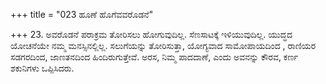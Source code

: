 +++
title = "023 ಹೂಣೆ ಹೊಗೆವವರೊಡನೆ"

+++
23. ಅವರೊಡನೆ ಪರಾಕ್ರಮ ತೋರಿಸಲು ಹೋಗುವುದಿಲ್ಲ. ಸೆಣಸಾಟಕ್ಕೆ ಇಳಿಯುವುದಿಲ್ಲ. ಯುದ್ಧದ ಯೋಚನೆಯೇ ನಮ್ಮ ಮನಸ್ಸಿನಲ್ಲಿಲ್ಲ. ಸಲುಗೆಯನ್ನು ತೋರಿಸುತ್ತಾ, ಯೋಗ್ಯವಾದ ಸಾಮೋಪಾಯದಿಂದ , ರಾಣಿಯರ ಸಡಗರದಿಂದ,  ಜಾಣತನದಿಂದ  ಹಿಂದಿರುಗುತ್ತೇವೆ. ಅರಸ, ನಿಮ್ಮ ಪಾದದಾಣೆ, ಎಂದು ಅವನನ್ನು ಕೌರವ, ಕರ್ಣ ಶಕುನಿಗಳು ಒಪ್ಪಿಸಿದರು.